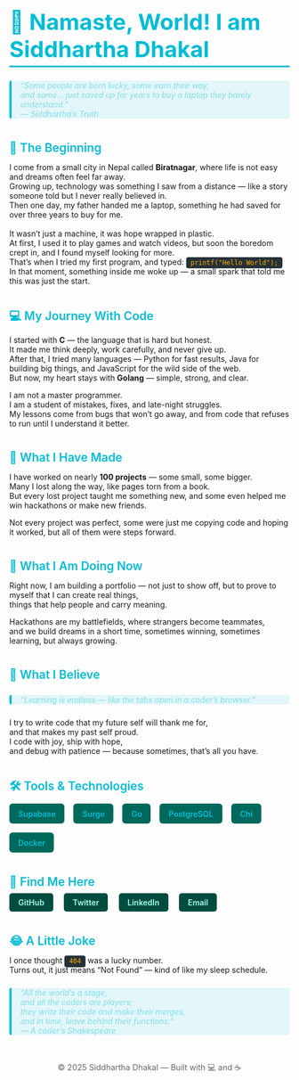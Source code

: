 <!DOCTYPE html>
<html lang="en">
<head>
  <meta charset="UTF-8" />
  <meta name="viewport" content="width=device-width, initial-scale=1" />
  <title>Siddhartha Dhakal — Developer Portfolio</title>
  <style>
    @import url('https://fonts.googleapis.com/css2?family=Inter:wght@400;600&display=swap');

    body {
      margin: 0;
      font-family: 'Inter', sans-serif;
      background-color: #121212;
      color: #e0e0e0;
      line-height: 1.6;
      max-width: 900px;
      margin-left: auto;
      margin-right: auto;
      padding: 2rem 1rem;
    }
    h1, h2, h3 {
      color: #00bcd4;
      margin-bottom: 0.25rem;
    }
    h1 {
      font-size: 2.5rem;
      font-weight: 700;
      border-bottom: 3px solid #00bcd4;
      padding-bottom: 0.3rem;
      margin-bottom: 1.5rem;
    }
    h2 {
      font-weight: 600;
      margin-top: 2.5rem;
    }
    blockquote {
      border-left: 4px solid #00bcd4;
      padding-left: 1rem;
      font-style: italic;
      color: #80deea;
      margin: 1.5rem 0;
      background: rgba(0, 188, 212, 0.1);
      border-radius: 4px;
    }
    a {
      color: #00bcd4;
      text-decoration: none;
      transition: color 0.2s ease-in-out;
    }
    a:hover {
      text-decoration: underline;
      color: #0097a7;
    }
    code {
      background: #263238;
      padding: 0.2rem 0.5rem;
      border-radius: 4px;
      font-family: 'Fira Mono', monospace;
      color: #ffab00;
    }
    ul {
      padding-left: 1.2rem;
    }
    footer {
      text-align: center;
      margin: 3rem 0 1rem 0;
      font-size: 0.9rem;
      color: #666;
    }
    .links-list {
      list-style-type: none;
      padding: 0;
      display: flex;
      gap: 1.2rem;
      margin-top: 0.5rem;
      flex-wrap: wrap;
    }
    .links-list li {
      background: #004d40;
      padding: 0.5rem 1rem;
      border-radius: 5px;
      font-weight: 600;
    }
    .links-list li a {
      color: #a7ffeb;
    }
    .tools {
      display: flex;
      flex-wrap: wrap;
      gap: 1rem;
      margin-top: 0.7rem;
    }
    .tool {
      background: #00695c;
      padding: 0.6rem 1rem;
      border-radius: 6px;
      font-weight: 600;
      transition: background 0.3s ease;
    }
    .tool:hover {
      background: #004d40;
    }
  </style>
</head>
<body>
  <h1>👋 Namaste, World! I am Siddhartha Dhakal</h1>

  <blockquote>
    “Some people are born lucky, some earn their way,<br />
    and some… just saved up for years to buy a laptop they barely understand.”<br />
    — Siddhartha’s Truth
  </blockquote>

  <section>
    <h2>📜 The Beginning</h2>
    <p>
      I come from a small city in Nepal called <strong>Biratnagar</strong>, where life is not easy and dreams often feel far away.<br />
      Growing up, technology was something I saw from a distance — like a story someone told but I never really believed in.<br />
      Then one day, my father handed me a laptop, something he had saved for over three years to buy for me.<br /><br />
      It wasn’t just a machine, it was hope wrapped in plastic.<br />
      At first, I used it to play games and watch videos, but soon the boredom crept in, and I found myself looking for more.<br />
      That’s when I tried my first program, and typed: <code>printf("Hello World");</code><br />
      In that moment, something inside me woke up — a small spark that told me this was just the start.
    </p>
  </section>

  <section>
    <h2>💻 My Journey With Code</h2>
    <p>
      I started with <strong>C</strong> — the language that is hard but honest.<br />
      It made me think deeply, work carefully, and never give up.<br />
      After that, I tried many languages — Python for fast results, Java for building big things, and JavaScript for the wild side of the web.<br />
      But now, my heart stays with <strong>Golang</strong> — simple, strong, and clear.
    </p>
    <p>
      I am not a master programmer.<br />
      I am a student of mistakes, fixes, and late-night struggles.<br />
      My lessons come from bugs that won’t go away, and from code that refuses to run until I understand it better.
    </p>
  </section>

  <section>
    <h2>🚀 What I Have Made</h2>
    <p>
      I have worked on nearly <strong>100 projects</strong> — some small, some bigger.<br />
      Many I lost along the way, like pages torn from a book.<br />
      But every lost project taught me something new, and some even helped me win hackathons or make new friends.
    </p>
    <p>
      Not every project was perfect, some were just me copying code and hoping it worked, but all of them were steps forward.
    </p>
  </section>

  <section>
    <h2>🌱 What I Am Doing Now</h2>
    <p>
      Right now, I am building a portfolio — not just to show off, but to prove to myself that I can create real things,<br />
      things that help people and carry meaning.
    </p>
    <p>
      Hackathons are my battlefields, where strangers become teammates,<br />
      and we build dreams in a short time, sometimes winning, sometimes learning, but always growing.
    </p>
  </section>

  <section>
    <h2>🎯 What I Believe</h2>
    <blockquote>
      “Learning is endless — like the tabs open in a coder’s browser.”
    </blockquote>
    <p>
      I try to write code that my future self will thank me for,<br />
      and that makes my past self proud.<br />
      I code with joy, ship with hope,<br />
      and debug with patience — because sometimes, that’s all you have.
    </p>
  </section>

  <section>
    <h2>🛠️ Tools & Technologies</h2>
    <div class="tools">
      <a href="https://supabase.com" target="_blank" class="tool">Supabase</a>
      <a href="https://surge.sh" target="_blank" class="tool">Surge</a>
      <a href="https://golang.org" target="_blank" class="tool">Go</a>
      <a href="https://www.postgresql.org" target="_blank" class="tool">PostgreSQL</a>
      <a href="https://go-chi.io" target="_blank" class="tool">Chi</a>
      <a href="https://www.docker.com" target="_blank" class="tool">Docker</a>
    </div>
  </section>

  <section>
    <h2>📌 Find Me Here</h2>
    <ul class="links-list">
      <li><a href="https://github.com/guruorgoru" target="_blank" rel="noopener noreferrer">GitHub</a></li>
      <li><a href="https://twitter.com/guruorgoru" target="_blank" rel="noopener noreferrer">Twitter</a></li>
      <li><a href="https://linkedin.com/in#"
             target="_blank" rel="noopener noreferrer">LinkedIn</a></li>
      <li><a href="mailto:siddharthadhakall3722@gmail.com">Email</a></li>
    </ul>
  </section>

  <section>
    <h2>😂 A Little Joke</h2>
    <p>
      I once thought <code>404</code> was a lucky number.<br />
      Turns out, it just means “Not Found” — kind of like my sleep schedule.
    </p>
  </section>

  <blockquote>
    “All the world’s a stage,<br />
    and all the coders are players;<br />
    they write their code and make their merges,<br />
    and in time, leave behind their functions.”<br />
    — A coder’s Shakespeare
  </blockquote>

  <footer>
    &copy; 2025 Siddhartha Dhakal — Built with 💻 and ☕
  </footer>
</body>
</html>
